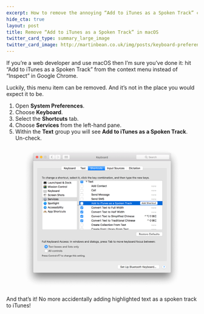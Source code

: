 ```yaml
---
excerpt: How to remove the annoying “Add to iTunes as a Spoken Track” context menu item in macOS.
hide_cta: true
layout: post
title: Remove “Add to iTunes as a Spoken Track” in macOS
twitter_card_type: summary_large_image
twitter_card_image: http://martinbean.co.uk/img/posts/keyboard-preferences.png
---
```

<p class="lead">If you’re a web developer and use macOS then I’m sure you’ve done it: hit “Add to iTunes as a Spoken Track” from the context menu instead of “Inspect” in Google Chrome.</p>

Luckily, this menu item can be removed.
And it’s not in the place you would expect it to be.

1. Open **System Preferences**.
2. Choose **Keyboard**.
3. Select the **Shortcuts** tab.
4. Choose **Services** from the left-hand pane.
5. Within the **Text** group you will see **Add to iTunes as a Spoken Track**. Un-check.

<figure class="m-b-0">
  <img src="/img/posts/keyboard-preferences.png" alt="Keyboard preferences screen-shot" class="img-fluid" />
</figure>

And that’s it!
No more accidentally adding highlighted text as a spoken track to iTunes!
